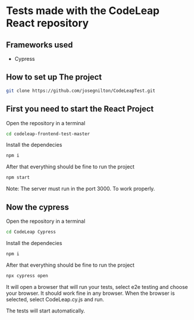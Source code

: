 # Tests made with the CodeLeap React repository

## Frameworks used
- Cypress

## How to set up The project

```bash
git clone https://github.com/josegnilton/CodeLeapTest.git
```
## First you need to start the React Project

Open the repository in a terminal

```bash
cd codeleap-frontend-test-master
```
Install the dependecies

```bash
npm i
```
After that everything should be fine to run the project

```bash
npm start
```

Note: The server must run in the port 3000. To work properly.

## Now the cypress
Open the repository in a terminal

```bash
cd CodeLeap Cypress
```
Install the dependecies

```bash
npm i
```
After that everything should be fine to run the project

```bash
npx cypress open
```
It will open a browser that will run your tests, select e2e testing and choose your browser. It should work fine in any browser.
When the browser is selected, select CodeLeap.cy.js and run.

The tests will start automatically.

